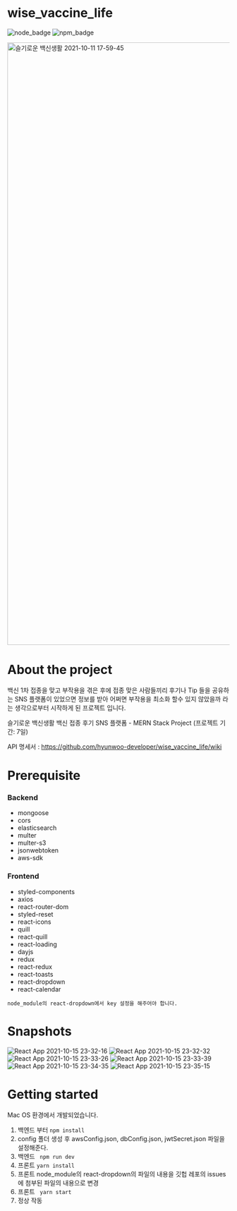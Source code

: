 # wise_vaccine_life

![node_badge](https://img.shields.io/badge/node-v14.17.5-brightgreen)
![npm_badge](https://img.shields.io/badge/npm-v7.24.1-blue)

<img width="1366" alt="슬기로운 백신생활 2021-10-11 17-59-45" src="https://user-images.githubusercontent.com/86070069/136762866-01dbc19d-31fd-4a89-84da-c807dd0cecca.png">

# About the project
백신 1차 접종을 맞고 부작용을 겪은 후에 접종 맞은 사람들끼리 후기나 Tip 들을 공유하는 SNS 플랫폼이 있었으면 정보를 받아 어쩌면 부작용을 최소화 할수 있지 않았을까 라는 생각으로부터 시작하게 된 프로젝트 입니다.

슬기로운 백신생활 백신 접종 후기 SNS 플랫폼 - MERN Stack Project (프로젝트 기간: 7일)

API 명세서 : https://github.com/hyunwoo-developer/wise_vaccine_life/wiki

# Prerequisite
### Backend
- mongoose 
- cors 
- elasticsearch 
- multer 
- multer-s3 
- jsonwebtoken 
- aws-sdk

### Frontend
- styled-components 
- axios 
- react-router-dom 
- styled-reset 
- react-icons 
- quill 
- react-quill 
- react-loading 
- dayjs 
- redux 
- react-redux
- react-toasts 
- react-dropdown 
- react-calendar

```node_module의 react-dropdown에서 key 설정을 해주어야 합니다.```

# Snapshots

![React App 2021-10-15 23-32-16](https://user-images.githubusercontent.com/86070069/137505054-a3b3ab1c-5508-4818-8da0-bd8bda4bc864.png)
![React App 2021-10-15 23-32-32](https://user-images.githubusercontent.com/86070069/137505076-ec369787-b082-4d09-a0e1-de464d58eab0.png)
![React App 2021-10-15 23-33-26](https://user-images.githubusercontent.com/86070069/137505095-13081781-c8dc-41ed-b4c3-0ef7744ce46e.png)
![React App 2021-10-15 23-33-39](https://user-images.githubusercontent.com/86070069/137505119-d75f2533-4ad4-42a7-a22f-c892f39cd6a3.png)
![React App 2021-10-15 23-34-35](https://user-images.githubusercontent.com/86070069/137505130-3e795002-69bd-4772-8178-e08a7f438a11.png)
![React App 2021-10-15 23-35-15](https://user-images.githubusercontent.com/86070069/137505144-25c98169-4fa7-4271-b60c-3a7190fa2f61.png)

# Getting started

Mac OS 환경에서 개발되었습니다.

1. 백엔드 부터 ```npm install```
2. config 폴더 생성 후 awsConfig.json, dbConfig.json, jwtSecret.json 파일을 설정해준다.
3. 백엔드 ``` npm run dev```
4. 프론트 ```yarn install```
5. 프론트 node_module의 react-dropdown의 파일의 내용을 깃헙 레포의 issues에 첨부된 파일의 내용으로 변경
6. 프론트 ``` yarn start```
7. 정상 작동

